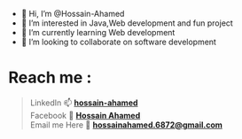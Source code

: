 - 👋 Hi, I’m @Hossain-Ahamed
- 👀 I’m interested in Java,Web development and fun project
- 🌱 I’m currently learning Web development
- 💞️ I’m looking to collaborate on software development

# Reach me : 
> LinkedIn 📫 [**hossain-ahamed**](https://www.linkedin.com/in/hossain-ahamed/)  <br>
> Facebook 💞️ [**Hossain Ahamed**](https://www.facebook.com/hossain.ahamed.001/) <br>
> Email me Here 📧 [**hossainahamed.6872@gmail.com**](https://www.hossainahamed6872@gmail.com) <br>

<!---
Hossain-Ahamed/Hossain-Ahamed is a ✨ special ✨ repository because its `README.md` (this file) appears on your GitHub profile.
You can click the Preview link to take a look at your changes.
--->
